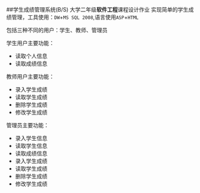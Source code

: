 ##学生成绩管理系统(B/S)
大学二年级**软件工程**课程设计作业
实现简单的学生成绩管理，工具使用：`DW`+`MS SQL 2008`,语言使用`ASP`+`HTML`

包括三种不同的用户：学生、教师、管理员

学生用户主要功能：
* 读取个人信息
* 读取成绩信息

教师用户主要功能：
* 录入学生成绩
* 读取学生成绩
* 删除学生成绩
* 修改学生成绩

管理员主要功能：
* 录入学生信息
* 读取学生信息
* 读取成绩信息
* 录入学生成绩
* 读取学生成绩
* 删除学生成绩
* 修改学生成绩